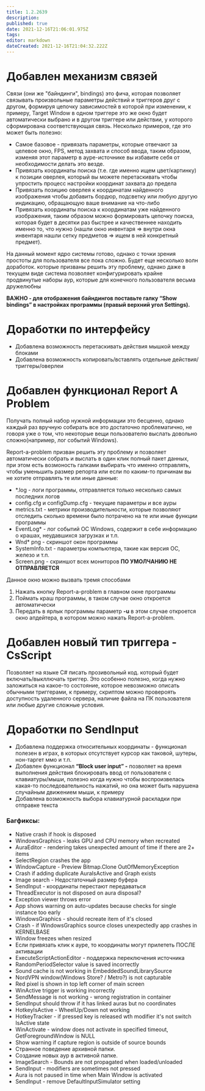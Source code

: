 ```yaml
---
title: 1.2.2639
description: 
published: true
date: 2021-12-16T21:06:01.975Z
tags: 
editor: markdown
dateCreated: 2021-12-16T21:04:32.222Z
---		
```

		
# Добавлен механизм связей
Связи (они же "байндинги", bindings) это фича, которая позволяет связывать произвольные параметры действий и триггеров друг с другом, формируя цепочку зависимостей в которой при изменении, к примеру, Target Window в одном триггере это же окно будет автоматически выбрано и в другом триггере или действии, у которого сформирована соответствующая связь. Несколько примеров, где это может быть полезно:

- Самое базовое - привязать параметры, которые отвечают за целевое окно, FPS, метод захвата и способ ввода, таким образом, изменяя этот параметр в ауре-источнике вы избавите себя от необходимости делать это везде.
- Привязать координаты поиска (т.е. где именно ищем цвет/картинку) к позиции оверлея, который вы можете перетаскивать чтобы упростить процесс настройки координат захвата до предела
- Привязать позицию оверлея к координатам найденного изображения чтобы добавить бордюр, подсветку или любую другую индикацию, обращающую ваше внимание на что-либо
- Привязать координаты поиска к координатам уже найденного изображения, таким образом можно формировать цепочку поиска, которая будет в десятки раз быстрее и качественнее находить именно то, что нужно (нашли окно инвентаря => внутри окна инвентаря нашли сетку предметов => ищем в ней конкретный предмет).

На данный момент ядро системы готово, однако с точки зрения простоты для пользователя все пока сложно. Будет еще несколько волн доработок. которые призваны решить эту проблему, однако даже в текущем виде система позволяет конфигурировать крайне продвинутые наборы аур, которые для конечного пользователя весьма дружелюбны

**ВАЖНО - для отображения байндингов поставьте галку “Show bindings” в настройках программы (правый верхний угол Settings).**

# Доработки по интерфейсу
- Добавлена возможность перетаскивать действия мышкой между блоками
- Добавлена возможность копировать/вставлять отдельные действия/триггеры/оверлеи

# Добавлен функционал Report A Problem
Получать полный набор нужной информации это бесценно, однако каждый раз вручную собирать все это достаточно проблематично, не говоря уже о том, что некоторые вещи пользователю выслать довольно сложно(например, лог событий Windows).

Report-a-problem призван решить эту проблему и позволяет автоматически собрать и выслать в один клик полный пакет данных, при этом есть возмоность галками выбирать что именно отправлять, чтобы уменьшить размер репорта или если по каким-то причинам вы не хотите отправлять те или иные данные:

- *.log - логи программы, отправляется только несколько самых последних логов
- config.cfg и configDump.cfg - текущие параметры и все ауры
- metrics.txt - метрики производительности, которые позволяют отследить сколько времени было потрачено на те или иные функции программы
- EventLog* - лог событий ОС Windows, содержит в себе информацию о крашах, неудавшихся загрузках и т.п.
- Wnd* png - скриншот окон программы
- SystemInfo.txt - параметры компьютера, такие как версия ОС, железо и т.п.
- Screen.png - скриншот всех мониторов **ПО УМОЛЧАНИЮ НЕ ОТПРАВЛЯЕТСЯ**

Данное окно можно вызвать тремя способами

1. Нажать кнопку Report-a-problem в главном окне программы
2. Поймать краш программы, в таком случае окно откроется автоматически
3. Передать в ярлык программы параметр **-u** в этом случае откроется окно апдейтера, в котором можно нажать Report-a-problem.

# Добавлен новый тип триггера - CsScript
Позволяет на языке C# писать прозивольный код. который будет включать/выкллючать триггер. Это особенно полезно, когда нужно заложиться на какое-то состояние, которое невозможно описать обычными триггерами, к примеру, скриптом можно провероять доступность удаленного сервера, наличие файла на ПК пользователя или любые другие сложные условия.

# Доработки по SendInput
- Добавлена поддержка относительных координаты - функционал полезен в играх, в которых отсутствует курсор как таковой, шутеры, нон-таргет ммо и т.п.
- Добавлен функционал **“Block user input” -** позволяет на время выполнения действия блокировать ввод от пользователя с клавиатуры/мыши, полезно когда нужно чтобы воспроизвелась какая-то последовательность нажатий, но она может быть нарушена случайным движением мыши, к примеру
- Добавлена возможность выбора клавиатурной раскладки при отправке текста

### Багфиксы:
- Native crash if hook is disposed
- WindowsGraphics - leaks GPU and CPU memory when recreated
- AuraEditor - rendering takes unexpected amount of time if there are 2+ items
- SelectRegion crashes the app
- WindowCapture - Preview Bitmap.Clone OutOfMemoryException
- Crash if adding duplicate AuraIsActive and Graph exists
- Image search - Недостаточный размер буфера
- SendInput - координаты перестают передаваться
- ThreadExecutor is not disposed on aura disposal?
- Exception viewer throws error
- App shows warning on auto-updates because checks for single instance too early
- WindowsGraphics - should recreate item of it's closed
- Crash - if WindowsGraphics source closes unexpectedly app crashes in KERNELBASE
- Window freezes when resized
- Если привязать клик к ауре, то координаты могут прилететь ПОСЛЕ активации
- ExecuteScriptActionEditor - поддержка переключения источника
- RandomPeriodSelector value is saved incorrectly
- Sound cache is not working in EmbeddedSoundLibrarySource
- NordVPN window(Windows Store? / Metro?) is not capturable
- Red pixel is shown in top left corner of main screen
- WinActive trigger is working incorrectly
- SendMessage is not working - wrong registration in container
- SendInput should throw if it has linked auras but no coordinates
- HotkeyIsActive - WheelUp/Down not working
- HotkeyTracker - if pressed key is released wth modifier it's not switch IsActive state
- WinActivate - window does not activate in specified timeout, GetForegroundWindow is NULL
- Show warning if capture region is outside of source bounds
- Странное поведение архивной папки.
- Создание новых аур в активной папке.
- ImageSearch - Bounds are not propagated when loaded/unloaded
- SendInput - modifiers are sometimes not pressed
- Aura is not paused in time when Main Window is activated
- SendInput - remove DefaultInputSimulator setting
